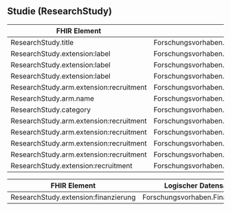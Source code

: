 ## Studie (ResearchStudy)

| FHIR Element | Logischer Datensatz |
|--------------|---------------------|
| ResearchStudy.title |  Forschungsvorhaben.Titel  |
| ResearchStudy.extension:label |  Forschungsvorhaben.Titel.OeffentlicherTitel |
| ResearchStudy.extension:label |  Forschungsvorhaben.Titel.WissenschaftlicherTitel |
| ResearchStudy.extension:label |  Forschungsvorhaben.Titel.Akronym |
| ResearchStudy.arm.extension:recruitment |  Forschungsvorhaben.Studiendesign.Rekrutierungsstart |
| ResearchStudy.arm.name |  Forschungsvorhaben.Studiendesign.Studienarm.Name |
| ResearchStudy.category |  Forschungsvorhaben.Studiendesign.Studientyp |
| ResearchStudy.arm.extension:recruitment |  Forschungsvorhaben.Studiendesign.Rekrutierungsziel |
| ResearchStudy.arm.extension:recruitment |  Forschungsvorhaben.Studiendesign.Rekrutierungsstand |
| ResearchStudy.arm.extension:recruitment |  Forschungsvorhaben.Studiendesign.RekrutierungsstandGenauigkeit |
| ResearchStudy.arm.extension:recruitment |  Forschungsvorhaben.Studiendesign.RekrutierungsstandDatum |
| ResearchStudy.extension:recruitment |  Forschungsvorhaben.Studiendesign.Randomisierungsmethode |

| FHIR Element | Logischer Datensatz |
|--------------|---------------------|
| ResearchStudy.extension:finanzierung |  Forschungsvorhaben.Finanzierung |